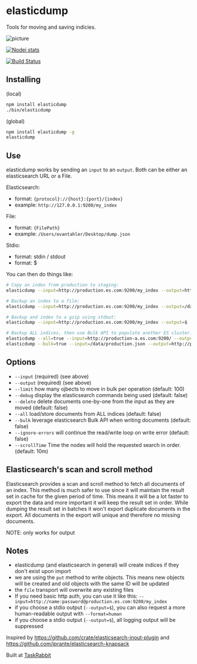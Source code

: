 elasticdump
==================

Tools for moving and saving indicies.

![picture](https://raw.github.com/taskrabbit/elasticsearch-dump/master/elasticdump.jpg)

[![Nodei stats](https://nodei.co/npm/elasticdump.png?downloads=true)](https://npmjs.org/package/elasticdump)

[![Build Status](https://secure.travis-ci.org/taskrabbit/elasticsearch-dump.png?branch=master)](http://travis-ci.org/taskrabbit/elasticsearch-dump)

## Installing

(local)
```bash
npm install elasticdump
./bin/elasticdump
```

(global)
```bash
npm install elasticdump -g
elasticdump
```

## Use

elasticdump works by sending an `input` to an `output`.  Both can be either an elasticsearch URL or a File. 

Elasticsearch:
- format:  `{protocol}://{host}:{port}/{index}`
- example: `http://127.0.0.1:9200/my_index`

File:
- format:  `{FilePath}`
- example: `/Users/evantahler/Desktop/dump.json`

Stdio:
- format: stdin / stdout
- format: $

You can then do things like:

```bash
# Copy an index from production to staging: 
elasticdump --input=http://production.es.com:9200/my_index --output=http://staging.es.com:9200/my_index

# Backup an index to a file: 
elasticdump --input=http://production.es.com:9200/my_index --output=/data/my_index.json

# Backup and index to a gzip using stdout:
elasticdump --input=http://production.es.com:9200/my_index --output=$ | gzip > /data/my_index.json.gz

# Backup ALL indices, then use Bulk API to populate another ES cluster:
elasticdump --all=true --input=http://production-a.es.com:9200/ --output=/data/production.json
elasticdump --bulk=true --input=/data/production.json --output=http://production-b.es.com:9200/
```

## Options

- `--input` (required) (see above)
- `--output` (required) (see above)
- `--limit` how many ojbects to move in bulk per operation (default: 100)
- `--debug` display the elasticsearch commands being used (default: false)
- `--delete` delete documents one-by-one from the input as they are moved (default: false)
- `--all` load/store documents from ALL indices (default: false)
- `--bulk` leverage elasticsearch Bulk API when writing documents (default: false)
- `--ignore-errors` will continue the read/write loop on write error (default: false)
- `--scrollTime` Time the nodes will hold the requested search in order. (default: 10m)

## Elasticsearch's scan and scroll method
Elasticsearch provides a scan and scroll method to fetch all documents of an index. This method is much safer to use since
it will maintain the result set in cache for the given period of time. This means it will be a lot faster to export the data
and more important it will keep the result set in order. While dumping the result set in batches it won't export duplicate
documents in the export. All documents in the export will unique and therefore no missing documents.

NOTE: only works for output

## Notes

- elasticdump (and elasticsearch in general) will create indices if they don't exist upon import
- we are using the `put` method to write objects.  This means new objects will be created and old objects with the same ID will be updated
- the `file` transport will overwrite any existing files
- If you need basic http auth, you can use it like this: `--input=http://name:password@production.es.com:9200/my_index`
- if you choose a stdio output (`--output=$`), you can also request a more human-readable output with `--format=human`
- if you choose a stdio output (`--output=$`), all logging output will be suppressed

Inspired by https://github.com/crate/elasticsearch-inout-plugin and https://github.com/jprante/elasticsearch-knapsack

Built at [TaskRabbit](https://www.taskrabbit.com)
